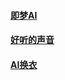 #### [即梦AI](https://jimeng.jianying.com/ai-tool)

#### [好听的声音](https://huggingface.co/datasets/rgsgs/asoul_carol/tree/main/dataset_viewer)

#### [AI换衣](https://huggingface.co/spaces/franciszzj/Leffa)
